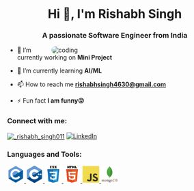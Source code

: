 <h1 align="center">Hi 👋, I'm Rishabh Singh</h1>
<h3 align="center">A passionate Software Engineer from India</h3>

<img align="right" alt="coding" width="400" src="https://github.com/user-attachments/assets/386ed557-6c02-4383-b337-35267ecf54dc" style="border-radius: 15px;">

- 🔭 I’m currently working on **Mini Project**

- 🌱 I’m currently learning **AI/ML**

- 📫 How to reach me **rishabhsingh4630@gmail.com**

- ⚡ Fun fact **I am funny😛**

<h3 align="left">Connect with me:</h3>
<p align="left">
<a href="https://instagram.com/_rishabh_singh011" target="blank"><img align="center" src="https://raw.githubusercontent.com/rahuldkjain/github-profile-readme-generator/master/src/images/icons/Social/instagram.svg" alt="_rishabh_singh011" height="30" width="40" /></a>
 <a href="https://www.linkedin.com/in/rishabh-singh-rajput-8692a0334" target="_blank">
  <img src="https://raw.githubusercontent.com/rahuldkjain/github-profile-readme-generator/master/src/images/icons/Social/linkedIn.svg" alt="LinkedIn" height="30" width="40" />
</a>



</p>

<h3 align="left">Languages and Tools:</h3>
<p align="left">
<a href="https://www.cprogramming.com/" target="_blank" rel="noreferrer">
<img src="https://raw.githubusercontent.com/devicons/devicon/master/icons/c/c-original.svg" alt="c" width="40" height="40"/> </a> 
<a href="https://www.w3schools.com/cpp/" target="_blank" rel="noreferrer">
<img src="https://raw.githubusercontent.com/devicons/devicon/master/icons/cplusplus/cplusplus-original.svg" alt="cplusplus" width="40" height="40"/> </a> 
<a href="https://www.w3schools.com/css/" target="_blank" rel="noreferrer">
<img src="https://raw.githubusercontent.com/devicons/devicon/master/icons/css3/css3-original-wordmark.svg" alt="css3" width="40" height="40"/> </a> 
<a href="https://www.w3.org/html/" target="_blank" rel="noreferrer">
<img src="https://raw.githubusercontent.com/devicons/devicon/master/icons/html5/html5-original-wordmark.svg" alt="html5" width="40" height="40"/> </a> 
<a href="https://developer.mozilla.org/en-US/docs/Web/JavaScript" target="_blank" rel="noreferrer">
<img src="https://raw.githubusercontent.com/devicons/devicon/master/icons/javascript/javascript-original.svg" alt="javascript" width="40" height="40"/> </a> 
<a href="https://www.mongodb.com/" target="_blank" rel="noreferrer">
<img src="https://raw.githubusercontent.com/devicons/devicon/master/icons/mongodb/mongodb-original-wordmark.svg" alt="mongodb" width="40" height="40"/> </a>
</p>
